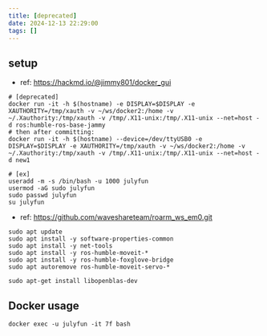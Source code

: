 ```yaml
---
title: [deprecated]
date: 2024-12-13 22:29:00
tags: []
---
```

## setup

- ref: https://hackmd.io/@jimmy801/docker_gui


```
# [deprecated]
docker run -it -h $(hostname) -e DISPLAY=$DISPLAY -e XAUTHORITY=/tmp/xauth -v ~/ws/docker2:/home -v ~/.Xauthority:/tmp/xauth -v /tmp/.X11-unix:/tmp/.X11-unix --net=host -d ros:humble-ros-base-jammy 
# then after committing:
docker run -it -h $(hostname) --device=/dev/ttyUSB0 -e DISPLAY=$DISPLAY -e XAUTHORITY=/tmp/xauth -v ~/ws/docker2:/home -v ~/.Xauthority:/tmp/xauth -v /tmp/.X11-unix:/tmp/.X11-unix --net=host -d new1
```

```
# [ex]
useradd -m -s /bin/bash -u 1000 julyfun
usermod -aG sudo julyfun
sudo passwd julyfun
su julyfun
```

- ref: https://github.com/waveshareteam/roarm_ws_em0.git

```
sudo apt update
sudo apt install -y software-properties-common
sudo apt install -y net-tools
sudo apt install -y ros-humble-moveit-*
sudo apt install -y ros-humble-foxglove-bridge
sudo apt autoremove ros-humble-moveit-servo-*

sudo apt-get install libopenblas-dev
```

## Docker usage

```
docker exec -u julyfun -it 7f bash
```

